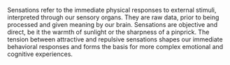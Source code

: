 
Sensations refer to the immediate physical responses to external stimuli, interpreted through our sensory organs. They are raw data, prior to being processed and given meaning by our brain. Sensations are objective and direct, be it the warmth of sunlight or the sharpness of a pinprick. The tension between attractive and repulsive sensations shapes our immediate behavioral responses and forms the basis for more complex emotional and cognitive experiences.

